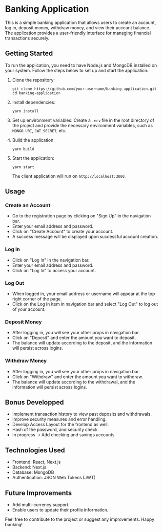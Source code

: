 # Banking Application

This is a simple banking application that allows users to create an account, log in, deposit money, withdraw money, and view their account balance. The application provides a user-friendly interface for managing financial transactions securely.

## Getting Started

To run the application, you need to have Node.js and MongoDB installed on your system. Follow the steps below to set up and start the application:

1. Clone the repository:
   ```
   git clone https://github.com/your-username/banking-application.git
   cd banking-application
   ```

2. Install dependencies:
   ```
   yarn install
   ```

3. Set up environment variables:
   Create a `.env` file in the root directory of the project and provide the necessary environment variables, such as `MONGO_URI`, `JWT_SECRET`, etc.

4. Build the application:
   ```
   yarn build
   ```

5. Start the application:
   ```
   yarn start
   ```

   The client application will run on `http://localhost:3000`.

## Usage

### Create an Account

- Go to the registration page by clicking on "Sign Up" in the navigation bar.
- Enter your email address and password.
- Click on "Create Account" to create your account.
- A success message will be displayed upon successful account creation.

### Log In

- Click on "Log In" in the navigation bar.
- Enter your email address and password.
- Click on "Log In" to access your account.

### Log Out

- When logged in, your email address or username will appear at the top right corner of the page.
- Click on the Log In item in navigation bar and select "Log Out" to log out of your account.

### Deposit Money

- After logging in, you will see your other props in navigation bar.
- Click on "Deposit" and enter the amount you want to deposit.
- The balance will update according to the deposit, and the information will persist across logins.

### Withdraw Money

- After logging in, you will see your other props in navigation bar.
- Click on "Withdraw" and enter the amount you want to withdraw.
- The balance will update according to the withdrawal, and the information will persist across logins.

## Bonus Developped

- Implement transaction history to view past deposits and withdrawals.
- Improve security measures and error handling.
- Develop Access Layout for the frontend as well.
- Hash of the password, and security check
- In progress -> Add checking and savings accounts

## Technologies Used

- Frontend: React, Next.js
- Backend: Next.js
- Database: MongoDB
- Authentication: JSON Web Tokens (JWT)

## Future Improvements

- Add multi-currency support.
- Enable users to update their profile information.

Feel free to contribute to the project or suggest any improvements. Happy banking!

